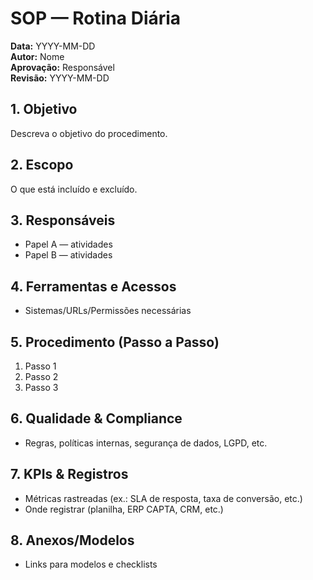 # SOP — Rotina Diária

**Data:** YYYY-MM-DD  
**Autor:** Nome  
**Aprovação:** Responsável  
**Revisão:** YYYY-MM-DD

## 1. Objetivo
Descreva o objetivo do procedimento.

## 2. Escopo
O que está incluído e excluído.

## 3. Responsáveis
- Papel A — atividades
- Papel B — atividades

## 4. Ferramentas e Acessos
- Sistemas/URLs/Permissões necessárias

## 5. Procedimento (Passo a Passo)
1. Passo 1
2. Passo 2
3. Passo 3

## 6. Qualidade & Compliance
- Regras, políticas internas, segurança de dados, LGPD, etc.

## 7. KPIs & Registros
- Métricas rastreadas (ex.: SLA de resposta, taxa de conversão, etc.)
- Onde registrar (planilha, ERP CAPTA, CRM, etc.)

## 8. Anexos/Modelos
- Links para modelos e checklists

